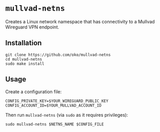 # `mullvad-netns`

Creates a Linux network namespace that has connectivity to a Mullvad Wireguard VPN endpoint.

## Installation

```
git clone https://github.com/oko/mullvad-netns
cd mullvad-netns
sudo make install
```

## Usage

Create a configuration file:

```
CONFIG_PRIVATE_KEY=$YOUR_WIREGUARD_PUBLIC_KEY
CONFIG_ACCOUNT_ID=$YOUR_MULLVAD_ACCOUNT_ID
```

Then run `mullvad-netns` (via `sudo` as it requires privileges):

```
sudo mullvad-netns $NETNS_NAME $CONFIG_FILE
```
